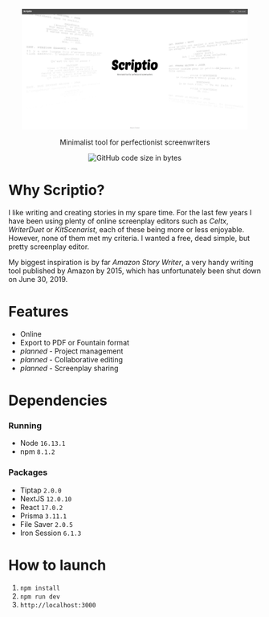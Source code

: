 <p align="center">
    <img src="public/images/homepage.png"  width="450" height="240">
</p>

<p align="center">
  Minimalist tool for perfectionist screenwriters
</p>

<p align="center">
  <img alt="GitHub code size in bytes" src="https://img.shields.io/github/languages/code-size/Lycoon/scriptio">
</p>

# Why Scriptio?

I like writing and creating stories in my spare time. For the last few years I have been using plenty of online screenplay editors such as _Celtx_, _WriterDuet_ or _KitScenarist_, each of these being more or less enjoyable. However, none of them met my criteria. I wanted a free, dead simple, but pretty screenplay editor.

My biggest inspiration is by far _Amazon Story Writer_, a very handy writing tool published by Amazon by 2015, which has unfortunately been shut down on June 30, 2019.

# Features

- Online
- Export to PDF or Fountain format
- _planned_ - Project management
- _planned_ - Collaborative editing
- _planned_ - Screenplay sharing

# Dependencies

### Running

- Node `16.13.1`
- npm `8.1.2`

### Packages

- Tiptap `2.0.0`
- NextJS `12.0.10`
- React `17.0.2`
- Prisma `3.11.1`
- File Saver `2.0.5`
- Iron Session `6.1.3`

# How to launch

1. `npm install`
2. `npm run dev`
3. `http://localhost:3000`
